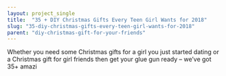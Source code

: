 ```yaml
---
layout: project_single
title:  "35 + DIY Christmas Gifts Every Teen Girl Wants for 2018"
slug: "35-diy-christmas-gifts-every-teen-girl-wants-for-2018"
parent: "diy-christmas-gift-for-your-friends"
---
```

Whether you need some Christmas gifts for a girl you just started dating or a Christmas gift for girl friends then get your glue gun ready – we’ve got 35+ amazi